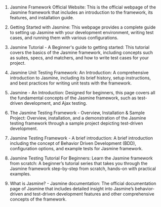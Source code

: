 

1. Jasmine Framework Official Website: This is the official webpage of the Jasmine framework that includes an introduction to the framework, its features, and installation guide.

2. Getting Started with Jasmine: This webpage provides a complete guide to setting up Jasmine with your development environment, writing test cases, and running them with various configurations.

3. Jasmine Tutorial - A Beginner's guide to getting started: This tutorial covers the basics of the Jasmine framework, including concepts such as suites, specs, and matchers, and how to write test cases for your project.

4. Jasmine Unit Testing Framework: An Introduction: A comprehensive introduction to Jasmine, including its brief history, setup instructions, and best practices for writing unit tests with the framework.

5. Jasmine - An Introduction: Designed for beginners, this page covers all the fundamental concepts of the Jasmine framework, such as test-driven development, and Ajax testing.

6. The Jasmine Testing Framework - Overview, Installation & Sample Project: Overview, installation, and a demonstration of the Jasmine testing framework through a sample project depicting test-driven development.

7. Jasmine Testing Framework - A brief introduction: A brief introduction including the concept of Behavior Driven Development (BDD), configuration options, and example tests for Jasmine framework.

8. Jasmine Testing Tutorial For Beginners: Learn the Jasmine framework from scratch: A beginner’s tutorial series that takes you through the Jasmine framework step-by-step from scratch, hands-on with practical examples.

9. What is Jasmine? - Jasmine documentation: The official documentation page of Jasmine that includes detailed insight into Jasmine’s behavior-driven and test-driven development features and other comprehensive concepts of the framework.